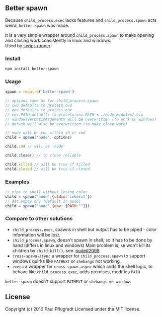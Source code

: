 ## Better spawn

Because `child_process.exec` lacks features and `child_process.spawn` acts weird, `better-spawn` was made.

It is a very simple wrapper around `child_process.spawn` to make opening and closing work consistently in linux and windows.  
Used by [script-runner](https://github.com/paulpflug/script-runner)

### Install

```bash
npm install better-spawn
```

### Usage

```js
spawn = require('better-spawn')

// options same as for child_process.spawn
// cwd defaults to process.cwd
// env defaults to process.env
// env.PATH defaults to process.env.PATH + ./node_modules/.bin
// windowsVerbatimArguments will be overwritten (to work on windows)
// detach will also be overwritten (to make close work)

// node will be run within sh or cmd
child = spawn('node', options)

child.cmd // will be 'node'

child.close() // to close reliable

child.killed // will be true if killed
child.closed // will be true if closed
```

### Examples

```js
// pipe to shell without losing color
child = spawn('node',{stdio:'inherit'})
// set empty env (default in node)
child = spawn('node',{env: {PATH:""}})
```

### Compare to other solutions

- `child_process.exec`, spawns in shell but output has to be piped - color information will be lost.
- `child_process.spawn`, doesn't spawn in shell, so it has to be done by hand (differs in linux and windows)
Main problem is, `sh` won't kill its children by `child.kill()`, see: [node#2098](https://github.com/nodejs/node/issues/2098)
- `cross-spawn-async` a wrapper for `child_process.spawn` to support windows quirks like `PATHEXT` or `shebangs` not working
- `execa` a wrapper for `cross-spawn-async` which adds the shell logic, to behave like `child_process.exec`, adds promises, modifies `PATH`

`better-spawn` doesn't support `PATHEXT` or `shebangs on windows`
## License
Copyright (c) 2016 Paul Pflugradt
Licensed under the MIT license.
